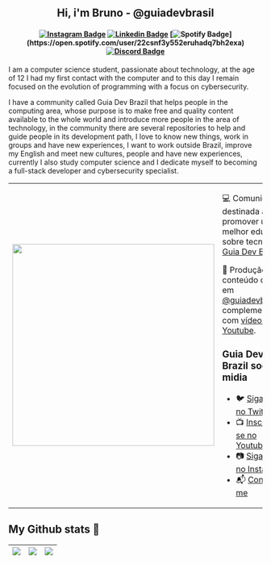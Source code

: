 <h2 align="center"> <br>

Hi, i'm Bruno - @guiadevbrasil

</h2>
<h4 align="center">

[![Instagram Badge](https://img.shields.io/badge/-instagram-red?style=for-the-badge&logo=instagram&logoColor=white&link=https://github.com/arthurspk)](https://www.instagram.com/brunobarachonunes/)
[![Linkedin Badge](https://img.shields.io/badge/-Linkedin-blue?style=for-the-badge&logo=Linkedin&logoColor=white&link=https://github.com/arthurspk)](https://www.linkedin.com/in/bruno-baracho-655868212/)
[![Spotify Badge]([https://img.shields.io/badge/-Spotify-3bb34b?style=for-the-badge&logo=Spotify&logoColor=161f16&link](https://img.shields.io/badge/YouTube_Music-FF0000?style=for-the-badge&logo=youtube-music&logoColor=white)=https://github.com/arthurspk)](https://open.spotify.com/user/22csnf3y552eruhadq7bh2exa)
[![Discord Badge](https://img.shields.io/badge/Discord-5865F2?style=for-the-badge&logo=discord&logoColor=white)](https://discord.gg/NbMQUPjHz7)

</h4>

I am a computer science student, passionate about technology, at the age of 12 I had my first contact with the computer and to this day I remain focused on the evolution of programming with a focus on cybersecurity.

I have a community called Guia Dev Brazil that helps people in the computing area, whose purpose is to make free and quality content available to the whole world and introduce more people in the area of technology, in the community there are several repositories to help and guide people in its development path, I love to know new things, work in groups and have new experiences, I want to work outside Brazil, improve my English and meet new cultures, people and have new experiences, currently I also study computer science and I dedicate myself to becoming a full-stack developer and cybersecurity specialist.
<br>

<table border="0" cellspacing="0" cellpadding="0">
  <tr>
    <td style="border: 0";>
      <img width="400" src="https://i.imgur.com/bXxIgrd.png" />
    </td>
    <td style="border: 0";>
      <p>
        💻 Comunidade destinada a promover uma melhor educação sobre tecnologia.
        <a href="https://www.instagram.com/guiadevbrasil/"> Guia Dev Brasil </a>.
      </p>
      <p>
        🌙 Produção de conteúdo diário em <a href="https://www.instagram.com/guiadevbrasil/">@guiadevbrasil</a>, complementando com <a href="https://www.youtube.com/channel/UCzmXzz_VR0Li8-YOvWN_t3g">vídeos no Youtube</a>.
      </p>
      <h3>Guia Dev Brazil social midia</h3>
      <ul>
        <li>
          🐦 <a href="...">Siga-nos no Twitter</a>
        </li>
        <li>
          📺 <a href="https://www.youtube.com/channel/UCzmXzz_VR0Li8-YOvWN_t3g"> Inscreva-se no Youtube</a>
        </li>
        <li>
          📷 <a href="https://www.instagram.com/guiadevbrasil/">Siga-nos no Instagram</a>
        </li>
        <li>
          📬 <a href=mailto:bruno-baracho@live.com>Contate-me</a>
        </li>
      </ul>
    </td>
  </tr>
</table>

## My Github stats :file_folder:

| ![](http://github-profile-summary-cards.vercel.app/api/cards/stats?username=Brunobaracho&theme=nord_dark) | ![](http://github-profile-summary-cards.vercel.app/api/cards/repos-per-language?username=Brunobaracho&hide=Html&theme=nord_dark) | ![](http://github-profile-summary-cards.vercel.app/api/cards/most-commit-language?username=Brunobaracho&theme=nord_dark) |
| :-------------------------------------------------------------------------------------------------------: | :------------------------------------------------------------------------------------------------------------------------------: | :----------------------------------------------------------------------------------------------------------------------: |
